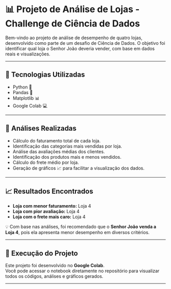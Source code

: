 # 📊 Projeto de Análise de Lojas - Challenge de Ciência de Dados

Bem-vindo ao projeto de análise de desempenho de quatro lojas, desenvolvido como parte de um desafio de Ciência de Dados. O objetivo foi identificar qual loja o Senhor João deveria vender, com base em dados reais e visualizações.

---

## 🚀 Tecnologias Utilizadas
- Python 🐍
- Pandas 📂
- Matplotlib 📊
- Google Colab 💻

---

## 🔎 Análises Realizadas
- Cálculo do faturamento total de cada loja.
- Identificação das categorias mais vendidas por loja.
- Análise das avaliações médias dos clientes.
- Identificação dos produtos mais e menos vendidos.
- Cálculo do frete médio por loja.
- Geração de gráficos 📈 para facilitar a visualização dos dados.

---

## 📈 Resultados Encontrados

- **Loja com menor faturamento:** Loja 4  
- **Loja com pior avaliação:** Loja 4  
- **Loja com o frete mais caro:** Loja 4  

💡 Com base nas análises, foi recomendado que o **Senhor João venda a Loja 4**, pois ela apresenta menor desempenho em diversos critérios.

---

## 📂 Execução do Projeto
Este projeto foi desenvolvido no **Google Colab**.  
Você pode acessar o notebook diretamente no repositório para visualizar todos os códigos, análises e gráficos gerados.

---



